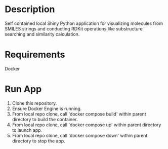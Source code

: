 # Description
Self contained local Shiny Python application for visualizing molecules from SMILES strings and conducting RDKit operations like substructure searching and similarity calculation.

# Requirements
Docker

# Run App
1. Clone this repository.
2. Ensure Docker Engine is running.
3. From local repo clone, call 'docker compose build' within parent directory to build the container.
4. From local repo clone, call 'docker compose up' within parent directory to launch app.
5. From local repo clone, call 'docker compose down' within parent directory to stop the app.
